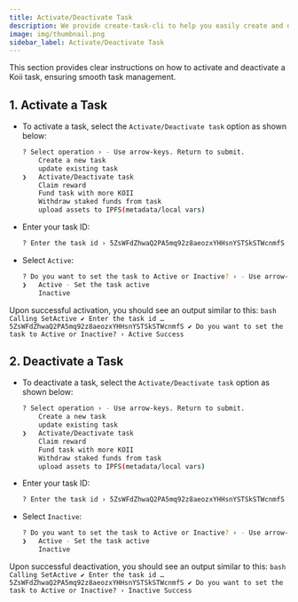 ```yaml
---
title: Activate/Deactivate Task
description: We provide create-task-cli to help you easily create and deploy your task.
image: img/thumbnail.png
sidebar_label: Activate/Deactivate Task
---
```


This section provides clear instructions on how to activate and deactivate a Koii task, ensuring smooth task management.

## 1. Activate a Task

- To activate a task, select the `Activate/Deactivate task` option as shown below:

    ```bash
    ? Select operation › - Use arrow-keys. Return to submit.
        Create a new task
        update existing task
    ❯   Activate/Deactivate task
        Claim reward
        Fund task with more KOII
        Withdraw staked funds from task
        upload assets to IPFS(metadata/local vars)
    ```

- Enter your task ID:

    ```bash
    ? Enter the task id › 5ZsWFdZhwaQ2PA5mq92z8aeozxYHHsnYSTSkSTWcnmfS
    ```

- Select `Active`:

    ```bash
    ? Do you want to set the task to Active or Inactive? › - Use arrow-keys. Return to submit.
    ❯   Active - Set the task active
        Inactive
    ```
Upon successful activation, you should see an output similar to this:
    ```bash
    Calling SetActive
    ✔ Enter the task id … 5ZsWFdZhwaQ2PA5mq92z8aeozxYHHsnYSTSkSTWcnmfS
    ✔ Do you want to set the task to Active or Inactive? › Active
    Success
    ```

## 2. Deactivate a Task

- To deactivate a task, select the `Activate/Deactivate task` option as shown below:

    ```bash
    ? Select operation › - Use arrow-keys. Return to submit.
        Create a new task
        update existing task
    ❯   Activate/Deactivate task
        Claim reward
        Fund task with more KOII
        Withdraw staked funds from task
        upload assets to IPFS(metadata/local vars)
    ```

- Enter your task ID:

    ```bash
    ? Enter the task id › 5ZsWFdZhwaQ2PA5mq92z8aeozxYHHsnYSTSkSTWcnmfS
    ```

- Select `Inactive`:

    ```bash
    ? Do you want to set the task to Active or Inactive? › - Use arrow-keys. Return to submit.
    ❯   Active - Set the task active
        Inactive
    ```
Upon successful deactivation, you should see an output similar to this:
    ```bash
    Calling SetActive
    ✔ Enter the task id … 5ZsWFdZhwaQ2PA5mq92z8aeozxYHHsnYSTSkSTWcnmfS
    ✔ Do you want to set the task to Active or Inactive? › Inactive
    Success
    ```
